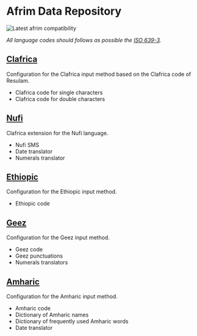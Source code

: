 # Afrim Data Repository

![Latest afrim compatibility](https://github.com/pythonbrad/afrim-data/actions/workflows/check.yml/badge.svg)

*All language codes should follows as possible the [ISO 639-3](https://iso639-3.sil.org).*

## [Clafrica](clafrica)
Configuration for the Clafrica input method based on the Clafrica code of Resulam. 
- Clafrica code for single characters
- Clafrica code for double characters

## [Nufi](fmp)
Clafrica extension for the Nufi language. 
- Nufi SMS
- Date translator
- Numerals translator

## [Ethiopic](ethiopic)
Configuration for the Ethiopic input method. 
- Ethiopic code

## [Geez](gez)
Configuration for the Geez input method. 
- Geez code
- Geez punctuations
- Numerals translators

## [Amharic](am)
Configuration for the Amharic input method. 
- Amharic code
- Dictionary of Amharic names
- Dictionary of frequently used Amharic words
- Date translator
